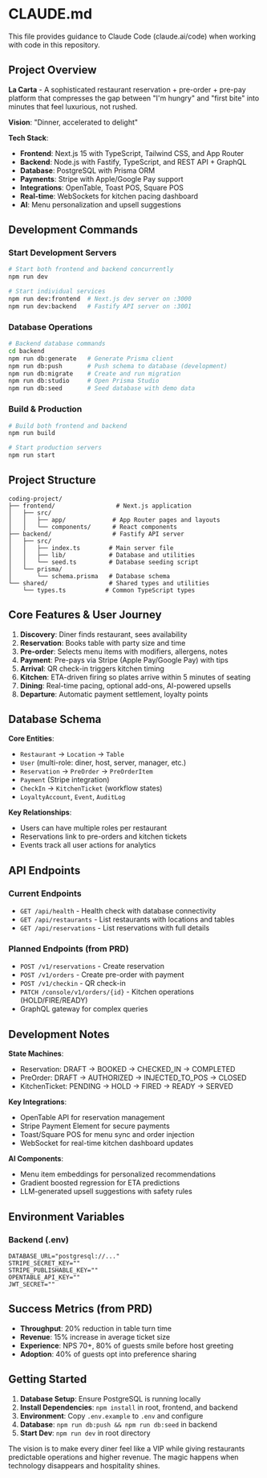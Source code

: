 # CLAUDE.md

This file provides guidance to Claude Code (claude.ai/code) when working with code in this repository.

## Project Overview

**La Carta** - A sophisticated restaurant reservation + pre-order + pre-pay platform that compresses the gap between "I'm hungry" and "first bite" into minutes that feel luxurious, not rushed.

**Vision**: "Dinner, accelerated to delight"

**Tech Stack**:
- **Frontend**: Next.js 15 with TypeScript, Tailwind CSS, and App Router
- **Backend**: Node.js with Fastify, TypeScript, and REST API + GraphQL
- **Database**: PostgreSQL with Prisma ORM
- **Payments**: Stripe with Apple/Google Pay support
- **Integrations**: OpenTable, Toast POS, Square POS
- **Real-time**: WebSockets for kitchen pacing dashboard
- **AI**: Menu personalization and upsell suggestions

## Development Commands

### Start Development Servers
```bash
# Start both frontend and backend concurrently
npm run dev

# Start individual services
npm run dev:frontend  # Next.js dev server on :3000
npm run dev:backend   # Fastify API server on :3001
```

### Database Operations
```bash
# Backend database commands
cd backend
npm run db:generate   # Generate Prisma client
npm run db:push       # Push schema to database (development)
npm run db:migrate    # Create and run migration
npm run db:studio     # Open Prisma Studio
npm run db:seed       # Seed database with demo data
```

### Build & Production
```bash
# Build both frontend and backend
npm run build

# Start production servers
npm run start
```

## Project Structure

```
coding-project/
├── frontend/                 # Next.js application
│   ├── src/
│   │   ├── app/             # App Router pages and layouts
│   │   └── components/      # React components
├── backend/                 # Fastify API server
│   ├── src/
│   │   ├── index.ts        # Main server file
│   │   ├── lib/            # Database and utilities
│   │   └── seed.ts         # Database seeding script
│   └── prisma/
│       └── schema.prisma   # Database schema
└── shared/                 # Shared types and utilities
    └── types.ts           # Common TypeScript types
```

## Core Features & User Journey

1. **Discovery**: Diner finds restaurant, sees availability
2. **Reservation**: Books table with party size and time
3. **Pre-order**: Selects menu items with modifiers, allergens, notes
4. **Payment**: Pre-pays via Stripe (Apple Pay/Google Pay) with tips
5. **Arrival**: QR check-in triggers kitchen timing
6. **Kitchen**: ETA-driven firing so plates arrive within 5 minutes of seating
7. **Dining**: Real-time pacing, optional add-ons, AI-powered upsells
8. **Departure**: Automatic payment settlement, loyalty points

## Database Schema

**Core Entities**:
- `Restaurant` → `Location` → `Table`
- `User` (multi-role: diner, host, server, manager, etc.)
- `Reservation` → `PreOrder` → `PreOrderItem`
- `Payment` (Stripe integration)
- `CheckIn` → `KitchenTicket` (workflow states)
- `LoyaltyAccount`, `Event`, `AuditLog`

**Key Relationships**:
- Users can have multiple roles per restaurant
- Reservations link to pre-orders and kitchen tickets
- Events track all user actions for analytics

## API Endpoints

### Current Endpoints
- `GET /api/health` - Health check with database connectivity
- `GET /api/restaurants` - List restaurants with locations and tables
- `GET /api/reservations` - List reservations with full details

### Planned Endpoints (from PRD)
- `POST /v1/reservations` - Create reservation
- `POST /v1/orders` - Create pre-order with payment
- `POST /v1/checkin` - QR check-in
- `PATCH /console/v1/orders/{id}` - Kitchen operations (HOLD/FIRE/READY)
- GraphQL gateway for complex queries

## Development Notes

**State Machines**:
- Reservation: DRAFT → BOOKED → CHECKED_IN → COMPLETED
- PreOrder: DRAFT → AUTHORIZED → INJECTED_TO_POS → CLOSED  
- KitchenTicket: PENDING → HOLD → FIRED → READY → SERVED

**Key Integrations**:
- OpenTable API for reservation management
- Stripe Payment Element for secure payments
- Toast/Square POS for menu sync and order injection
- WebSocket for real-time kitchen dashboard updates

**AI Components**:
- Menu item embeddings for personalized recommendations
- Gradient boosted regression for ETA predictions
- LLM-generated upsell suggestions with safety rules

## Environment Variables

### Backend (.env)
```
DATABASE_URL="postgresql://..."
STRIPE_SECRET_KEY=""
STRIPE_PUBLISHABLE_KEY=""
OPENTABLE_API_KEY=""
JWT_SECRET=""
```

## Success Metrics (from PRD)

- **Throughput**: 20% reduction in table turn time
- **Revenue**: 15% increase in average ticket size
- **Experience**: NPS 70+, 80% of guests smile before host greeting
- **Adoption**: 40% of guests opt into preference sharing

## Getting Started

1. **Database Setup**: Ensure PostgreSQL is running locally
2. **Install Dependencies**: `npm install` in root, frontend, and backend
3. **Environment**: Copy `.env.example` to `.env` and configure
4. **Database**: `npm run db:push && npm run db:seed` in backend
5. **Start Dev**: `npm run dev` in root directory

The vision is to make every diner feel like a VIP while giving restaurants predictable operations and higher revenue. The magic happens when technology disappears and hospitality shines.